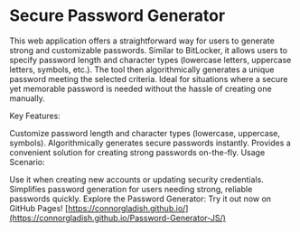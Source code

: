 # Secure Password Generator

This web application offers a straightforward way for users to generate strong and customizable passwords. Similar to BitLocker, it allows users to specify password length and character types (lowercase letters, uppercase letters, symbols, etc.). The tool then algorithmically generates a unique password meeting the selected criteria. Ideal for situations where a secure yet memorable password is needed without the hassle of creating one manually.

Key Features:

Customize password length and character types (lowercase, uppercase, symbols).
Algorithmically generates secure passwords instantly.
Provides a convenient solution for creating strong passwords on-the-fly.
Usage Scenario:

Use it when creating new accounts or updating security credentials.
Simplifies password generation for users needing strong, reliable passwords quickly.
Explore the Password Generator:
Try it out now on GitHub Pages! [https://connorgladish.github.io/](https://connorgladish.github.io/Password-Generator-JS/)
